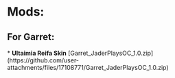 <h1>Mods:</h1>

<h2>For Garret:</h2>
* <b>Ultaimia Reifa Skin</b> [Garret_JaderPlaysOC_1.0.zip](https://github.com/user-attachments/files/17108771/Garret_JaderPlaysOC_1.0.zip)
